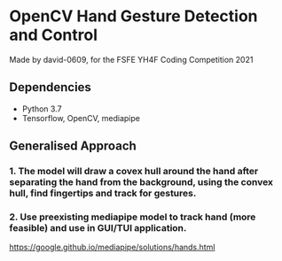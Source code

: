 # OpenCV Hand Gesture Detection and Control
Made by david-0609, for the FSFE YH4F Coding Competition 2021

## Dependencies
- Python 3.7
- Tensorflow, OpenCV, mediapipe


## Generalised Approach
### 1. The model will draw a covex hull around the hand after separating the hand from the background, using the convex hull, find fingertips and track for gestures.
### 2. Use preexisting mediapipe model to track hand (more feasible) and use in GUI/TUI application.
https://google.github.io/mediapipe/solutions/hands.html

